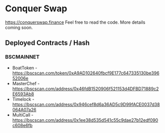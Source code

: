 # Conquer Swap

https://conquerswap.finance Feel free to read the code. More details coming soon.

## Deployed Contracts / Hash

### BSCMAINNET

- BoatToken - https://bscscan.com/token/0xA9AD102640fbcf9E177c647335130be39652006e
- MasterChef - https://bscscan.com/address/0x46fdB1520906f521153d4DFBD71889c2E6593Ab8
- Timelock - https://bscscan.com/address/0x946cef8d6a36AD5c9D99fACE0037d38064A07a26
- MultiCall - https://bscscan.com/address/0x1ee38d535d541c55c9dae27b12edf090c608e6fb

